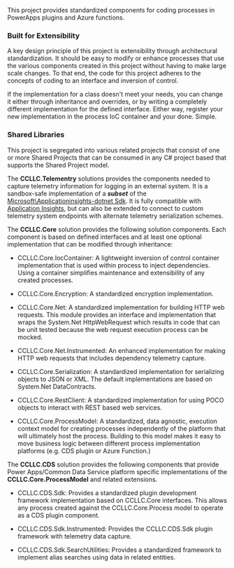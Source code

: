 This project provides standardized components for coding processes in PowerApps plugins and Azure functions. 

### Built for Extensibility
A key design principle of this project is extensibility through architectural 
standardization. It should be easy to modify or enhance processes that use the 
various components created in this project without having to make large scale 
changes. To that end, the code for this project adheres to the concepts of 
coding to an interface and inversion of control. 

If the implementation for a class doesn't meet your needs, you can change it 
either through inheritance and overrides, or by writing a completely different 
implementation for the defined interface. Either way, register your new implementation
 in the process IoC container and your done. Simple.

### Shared Libraries

This project is segregated into various related projects that consist of one or 
more Shared Projects that can be consumed in any C# project based that supports 
the Shared Project model.

The **CCLLC.Telementry** solutions provides the components needed to capture 
telemetry information for logging in an external system. It is a sandbox-safe 
implementation of a **_subset_** of the [Microsoft\Applicationinsights-dotnet Sdk][l_sdk]. 
It is fully compatible with [Application Insights][l_ai], but can also be extended 
to connect to custom telemetry system endpoints with alternate telemetry serialization schemes.

 [l_sdk]:(https://github.com/Microsoft/ApplicationInsights-dotnet)
 [l_ai]:(https://azure.microsoft.com/en-us/services/application-insights/)

The **CCLLC.Core** solution provides the following solution components. Each component is 
based on defined interfaces and at least one optional implementation that can be modified 
through inheritance:

- CCLLC.Core.IocContainer: A lightweight inversion of control container implementation that is 
used within process to inject dependencies. Using a container simplifies maintenance and 
extensibility of any created processes.

- CCLLC.Core.Encryption: A standardized encryption implementation. 

- CCLLC.Core.Net: A standardized implementation for building HTTP web requests. This module 
provides an interface and implementation that wraps the System.Net HttpWebRequest which 
results in code that can be unit tested because the web request execution process can be mocked. 

- CCLLC.Core.Net.Instrumented: An enhanced implementation for making HTTP web requests that includes 
dependency telemetry capture.

- CCLLC.Core.Serialization: A standardized implementation for serializing objects to JSON or XML. 
The default implementations are based on System.Net DataContracts.

- CCLLC.Core.RestClient: A standardized implementation for using POCO objects to interact with 
REST based web services.

- CCLLC.Core.ProcessModel: A standardized, data agnostic, execution context model for creating 
processes independently of the platform that will ultimately host the process. Building to 
this model makes it easy to move business logic between different process implementation platforms
(e.g. CDS plugin or Azure Function.)

The **CCLLC.CDS** solution provides the following components that provide Power Apps/Common Data 
Service platform specific implementations of the **CCLLC.Core.ProcessModel** and related extensions.

- CCLLC.CDS.Sdk: Provides a standardized plugin development framework implementation based on 
CCLLC.Core interfaces. This allows any process created against the CCLLC.Core.Process model 
to operate as a CDS plugin component.

- CCLLC.CDS.Sdk.Instrumented: Provides the CCLLC.CDS.Sdk plugin framework with telemetry data capture.

- CCLLC.CDS.Sdk.SearchUtilities: Provides a standardized framework to implement alias searches 
using data in related entities. 

